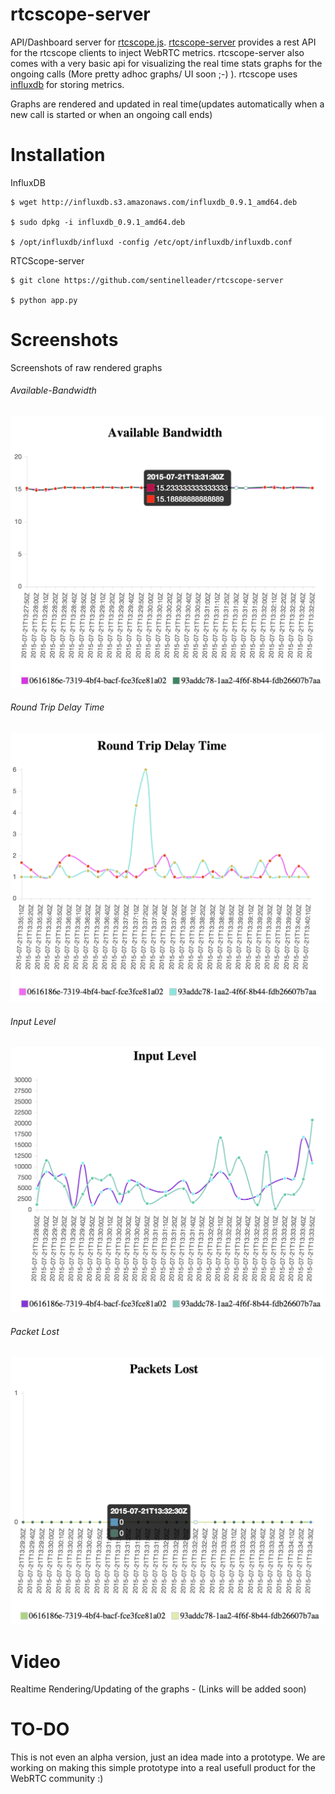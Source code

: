 # rtcscope-server
API/Dashboard server for [rtcscope.js](https://github.com/samirnaik/rtcscope.js). [rtcscope-server](https://github.com/sentinelleader/rtcscope-server) provides a rest API for the rtcscope clients to inject WebRTC metrics. rtcscope-server also comes with a very basic api for visualizing the real time stats graphs for the ongoing calls (More pretty adhoc graphs/ UI soon ;-) ). rtcscope uses [influxdb](influxdb.com) for storing metrics.

Graphs are rendered and updated in real time(updates automatically when a new call is started or when an ongoing call ends)


# Installation

  InfluxDB

	$ wget http://influxdb.s3.amazonaws.com/influxdb_0.9.1_amd64.deb

	$ sudo dpkg -i influxdb_0.9.1_amd64.deb

	$ /opt/influxdb/influxd -config /etc/opt/influxdb/influxdb.conf

  RTCScope-server

	$ git clone https://github.com/sentinelleader/rtcscope-server

	$ python app.py

# Screenshots

Screenshots of raw rendered graphs


###### Available-Bandwidth

![Alt text](/screenshots/availableBandwidth.png?raw=true "Available Bandwidth")


###### Round Trip Delay Time

![Alt text](/screenshots/rtt.png?raw=true "Round Trip Delay Time")

	
###### Input Level

![Alt text](/screenshots/InputLevel.png?raw=true "Input Level")


###### Packet Lost

![Alt text](/screenshots/PacketLost.png?raw=true "Packet Lost")


# Video


Realtime Rendering/Updating of the graphs - (Links will be added soon)


# TO-DO

  This is not even an alpha version, just an idea made into a prototype. We are working on making this simple prototype into a real usefull product for the WebRTC community :)
